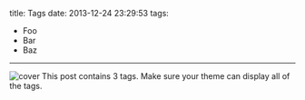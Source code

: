 title: Tags
date: 2013-12-24 23:29:53
tags:
- Foo
- Bar
- Baz
---
![cover](https://picsum.photos/900/300)
This post contains 3 tags. Make sure your theme can display all of the tags.
